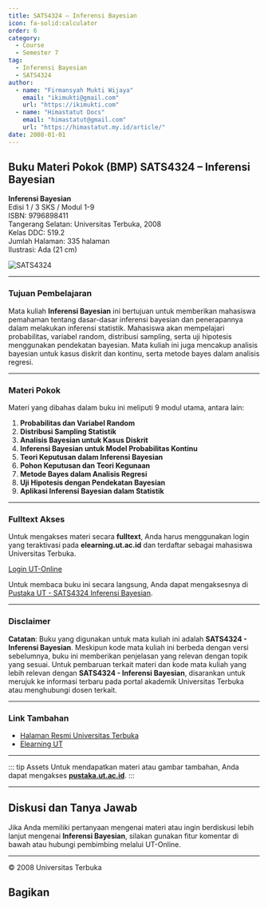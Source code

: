 ```yaml
--- 
title: SATS4324 – Inferensi Bayesian
icon: fa-solid:calculator
order: 6
category:
  - Course
  - Semester 7
tag:
  - Inferensi Bayesian
  - SATS4324
author:
  - name: "Firmansyah Mukti Wijaya"
    email: "ikimukti@gmail.com"
    url: "https://ikimukti.com"
  - name: "Himastatut Docs"
    email: "himastatut@gmail.com"
    url: "https://himastatut.my.id/article/"
date: 2008-01-01
--- 
```


## Buku Materi Pokok (BMP) SATS4324 – Inferensi Bayesian

**Inferensi Bayesian**  
Edisi 1 / 3 SKS / Modul 1-9  
ISBN: 9796898411  
Tangerang Selatan: Universitas Terbuka, 2008  
Kelas DDC: 519.2  
Jumlah Halaman: 335 halaman  
Ilustrasi: Ada (21 cm)

![SATS4324](https://pustaka.ut.ac.id/lib/wp-content/uploads/2017/01/SATS4324.jpg)

--- 

### Tujuan Pembelajaran

Mata kuliah **Inferensi Bayesian** ini bertujuan untuk memberikan mahasiswa pemahaman tentang dasar-dasar inferensi bayesian dan penerapannya dalam melakukan inferensi statistik. Mahasiswa akan mempelajari probabilitas, variabel random, distribusi sampling, serta uji hipotesis menggunakan pendekatan bayesian. Mata kuliah ini juga mencakup analisis bayesian untuk kasus diskrit dan kontinu, serta metode bayes dalam analisis regresi.

--- 

### Materi Pokok

Materi yang dibahas dalam buku ini meliputi 9 modul utama, antara lain:

1. **Probabilitas dan Variabel Random**
2. **Distribusi Sampling Statistik**
3. **Analisis Bayesian untuk Kasus Diskrit**
4. **Inferensi Bayesian untuk Model Probabilitas Kontinu**
5. **Teori Keputusan dalam Inferensi Bayesian**
6. **Pohon Keputusan dan Teori Kegunaan**
7. **Metode Bayes dalam Analisis Regresi**
8. **Uji Hipotesis dengan Pendekatan Bayesian**
9. **Aplikasi Inferensi Bayesian dalam Statistik**

--- 

### Fulltext Akses

Untuk mengakses materi secara **fulltext**, Anda harus menggunakan login yang teraktivasi pada **elearning.ut.ac.id** dan terdaftar sebagai mahasiswa Universitas Terbuka.

[Login UT-Online](http://elearning.ut.ac.id)

Untuk membaca buku ini secara langsung, Anda dapat mengaksesnya di [Pustaka UT - SATS4324 Inferensi Bayesian](https://pustaka.ut.ac.id/lib/sats4324-inferensi-bayesian/).

--- 

### Disclaimer

**Catatan**: Buku yang digunakan untuk mata kuliah ini adalah **SATS4324 - Inferensi Bayesian**. Meskipun kode mata kuliah ini berbeda dengan versi sebelumnya, buku ini memberikan penjelasan yang relevan dengan topik yang sesuai. Untuk pembaruan terkait materi dan kode mata kuliah yang lebih relevan dengan **SATS4324 - Inferensi Bayesian**, disarankan untuk merujuk ke informasi terbaru pada portal akademik Universitas Terbuka atau menghubungi dosen terkait.

--- 

### Link Tambahan

- [Halaman Resmi Universitas Terbuka](https://www.ut.ac.id)
- [Elearning UT](http://elearning.ut.ac.id)

--- 

::: tip Assets
Untuk mendapatkan materi atau gambar tambahan, Anda dapat mengakses **[pustaka.ut.ac.id](https://pustaka.ut.ac.id)**.
:::

--- 

## Diskusi dan Tanya Jawab

Jika Anda memiliki pertanyaan mengenai materi atau ingin berdiskusi lebih lanjut mengenai **Inferensi Bayesian**, silakan gunakan fitur komentar di bawah atau hubungi pembimbing melalui UT-Online.

--- 

<footer>
  <p>© 2008 Universitas Terbuka</p>
</footer>


## Bagikan
<Share colorful />
<GitContributors />
<GitChangelog />